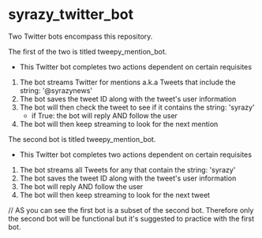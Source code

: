 # syrazy_twitter_bot
Two Twitter bots encompass this repository. 

The first of the two is titled tweepy_mention_bot.
  - This Twitter bot completes two actions dependent on certain requisites
  1. The bot streams Twitter for mentions a.k.a Tweets that include the string: '@syrazynews' 
  2. The bot saves the tweet ID along with the tweet's user information
  3. The bot will then check the tweet to see if it contains the string: 'syrazy'
      - if True: the bot will reply AND follow the user
  4. The bot will then keep streaming to look for the next mention

The second bot is titled tweepy_mention_bot.
  - This Twitter bot completes two actions dependent on certain requisites
  1. The bot streams all Tweets for any that contain the string: 'syrazy'
  2. The bot saves the tweet ID along with the tweet's user information
  3. The bot will reply AND follow the user
   4. The bot will then keep streaming to look for the next tweet
   
// AS you can see the first bot is a subset of the second bot.
Therefore only the second bot will be functional but it's suggested to 
practice with the first bot. 
  
